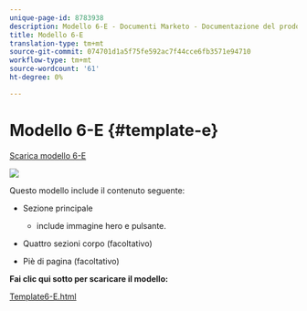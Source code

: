 ```yaml
---
unique-page-id: 8783938
description: Modello 6-E - Documenti Marketo - Documentazione del prodotto
title: Modello 6-E
translation-type: tm+mt
source-git-commit: 074701d1a5f75fe592ac7f44cce6fb3571e94710
workflow-type: tm+mt
source-wordcount: '61'
ht-degree: 0%

---
```



# Modello 6-E {#template-e}

[Scarica modello 6-E](https://docs.marketo.com/download/attachments/8783938/template-6e.html?version=1&amp;modificationdate=1437693231000&amp;api=v2)

![](assets/image2015-7-29-14-3a8-3a54.png)

Questo modello include il contenuto seguente:

* Sezione principale

   * include immagine hero e pulsante.

* Quattro sezioni corpo (facoltativo)
* Piè di pagina (facoltativo)

**Fai clic qui sotto per scaricare il modello:**

[Template6-E.html](https://docs.marketo.com/download/attachments/8783938/template-6e.html?version=1&amp;modificationdate=1437693231000&amp;api=v2)
